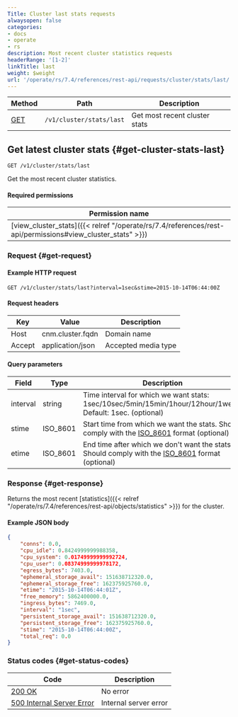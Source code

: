 ```yaml
---
Title: Cluster last stats requests
alwaysopen: false
categories:
- docs
- operate
- rs
description: Most recent cluster statistics requests
headerRange: '[1-2]'
linkTitle: last
weight: $weight
url: '/operate/rs/7.4/references/rest-api/requests/cluster/stats/last/'
---
```


| Method | Path | Description |
|--------|------|-------------|
| [GET](#get-cluster-stats-last) | `/v1/cluster/stats/last` | Get most recent cluster stats |

## Get latest cluster stats {#get-cluster-stats-last}

	GET /v1/cluster/stats/last

Get the most recent cluster statistics.

#### Required permissions

| Permission name |
|-----------------|
| [view_cluster_stats]({{< relref "/operate/rs/7.4/references/rest-api/permissions#view_cluster_stats" >}}) |

### Request {#get-request} 

#### Example HTTP request

	GET /v1/cluster/stats/last?interval=1sec&stime=2015-10-14T06:44:00Z 


#### Request headers

| Key | Value | Description |
|-----|-------|-------------|
| Host | cnm.cluster.fqdn | Domain name |
| Accept | application/json | Accepted media type |

#### Query parameters

| Field | Type | Description |
|-------|------|-------------|
| interval | string | Time interval for which we want stats: 1sec/10sec/5min/15min/1hour/12hour/1week. Default: 1sec. (optional) |
| stime | ISO_8601 | Start time from which we want the stats. Should comply with the [ISO_8601](https://en.wikipedia.org/wiki/ISO_8601) format (optional) |
| etime | ISO_8601 | End time after which we don't want the stats. Should comply with the [ISO_8601](https://en.wikipedia.org/wiki/ISO_8601) format (optional) |

### Response {#get-response} 

Returns the most recent [statistics]({{< relref "/operate/rs/7.4/references/rest-api/objects/statistics" >}}) for the cluster.

#### Example JSON body

```json
{
    "conns": 0.0,
    "cpu_idle": 0.8424999999988358,
    "cpu_system": 0.01749999999992724,
    "cpu_user": 0.08374999999978172,
    "egress_bytes": 7403.0,
    "ephemeral_storage_avail": 151638712320.0,
    "ephemeral_storage_free": 162375925760.0,
    "etime": "2015-10-14T06:44:01Z",
    "free_memory": 5862400000.0,
    "ingress_bytes": 7469.0,
    "interval": "1sec",
    "persistent_storage_avail": 151638712320.0,
    "persistent_storage_free": 162375925760.0,
    "stime": "2015-10-14T06:44:00Z",
    "total_req": 0.0
}
```

### Status codes {#get-status-codes} 

| Code | Description |
|------|-------------|
| [200 OK](http://www.w3.org/Protocols/rfc2616/rfc2616-sec10.html#sec10.2.1) | No error |
| [500 Internal Server Error](http://www.w3.org/Protocols/rfc2616/rfc2616-sec10.html#sec10.5.1) | Internal server error |
